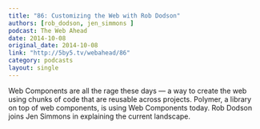 ```yaml
---
title: "86: Customizing the Web with Rob Dodson"
authors: [rob_dodson, jen_simmons ]
podcast: The Web Ahead
date: 2014-10-08
original_date: 2014-10-08
link: "http://5by5.tv/webahead/86"
category: podcasts
layout: single
---
```


Web Components are all the rage these days — a way to create the web using chunks of code that are reusable across projects. Polymer, a library on top of web components, is using Web Components today. Rob Dodson joins Jen Simmons in explaining the current landscape.
